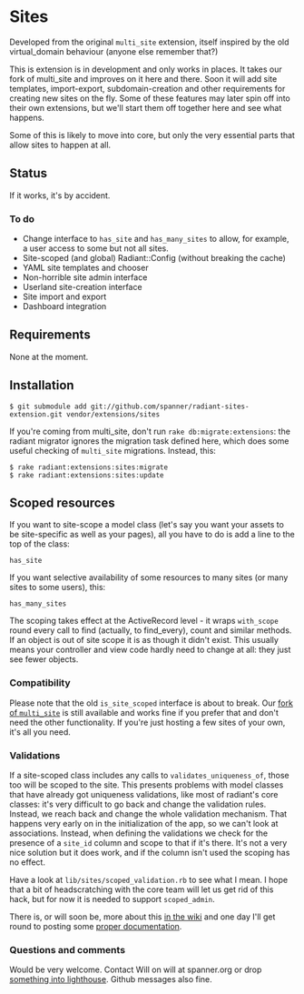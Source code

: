 # Sites #

Developed from the original `multi_site` extension, itself inspired by the old virtual_domain behaviour (anyone else remember that?)

This is extension is in development and only works in places. It takes our fork of multi_site and improves on it here and there. Soon it will add site templates, import-export, subdomain-creation and other requirements for creating new sites on the fly. Some of these features may later spin off into their own extensions, but we'll start them off together here and see what happens.

Some of this is likely to move into core, but only the very essential parts that allow sites to happen at all.

## Status

If it works, it's by accident.

### To do ###

* Change interface to `has_site` and `has_many_sites` to allow, for example, a user access to some but not all sites.
* Site-scoped (and global) Radiant::Config (without breaking the cache) 
* YAML site templates and chooser 
* Non-horrible site admin interface
* Userland site-creation interface
* Site import and export
* Dashboard integration

## Requirements ##

None at the moment.

## Installation ##

	$ git submodule add git://github.com/spanner/radiant-sites-extension.git vendor/extensions/sites
	
If you're coming from multi_site, don't run `rake db:migrate:extensions`: the radiant migrator ignores the migration task defined here, which does some useful checking of `multi_site` migrations. Instead, this:

	$ rake radiant:extensions:sites:migrate
	$ rake radiant:extensions:sites:update

## Scoped resources ##

If you want to site-scope a model class (let's say you want your assets to be site-specific as well as your pages), all you have to do is add a line to the top of the class:

	has_site

If you want selective availability of some resources to many sites (or many sites to some users), this:

	has_many_sites

The scoping takes effect at the ActiveRecord level - it wraps `with_scope` round every call to find (actually, to find_every), count and similar methods. If an object is out of site scope it is as though it didn't exist. This usually means your controller and view code hardly need to change at all: they just see fewer objects.

### Compatibility ###

Please note that the old `is_site_scoped` interface is about to break. Our [fork of `multi_site`](http://github.com/spanner/radiant-multi-site-extension "spanner's radiant-multi-site-extension at master - GitHub") is still available and works fine if you prefer that and don't need the other functionality. If you're just hosting a few sites of your own, it's all you need.

### Validations ###

If a site-scoped class includes any calls to `validates_uniqueness_of`, those too will be scoped to the site. This presents problems with model classes that have already got uniqueness validations, like most of radiant's core classes: it's very difficult to go back and change the validation rules. Instead, we reach back and change the whole validation mechanism. That happens very early on in the initialization of the app, so we can't look at associations. Instead, when defining the validations we check for the presence of a `site_id` column and scope to that if it's there. It's not a very nice solution but it does work, and if the column isn't used the scoping has no effect.

Have a look at `lib/sites/scoped_validation.rb` to see what I mean. I hope that a bit of headscratching with the core team will let us get rid of this hack, but for now it is needed to support `scoped_admin`.

There is, or will soon be, more about this [in the wiki](http://wiki.github.com/spanner/radiant-sites-extension) and one day I'll get round to posting some [proper documentation](http://spanner.org/radiant/sites).

### Questions and comments ###

Would be very welcome. Contact Will on will at spanner.org or drop [something into lighthouse](http://spanner.lighthouseapp.com/projects/26912-radiant-extensions). Github messages also fine.
